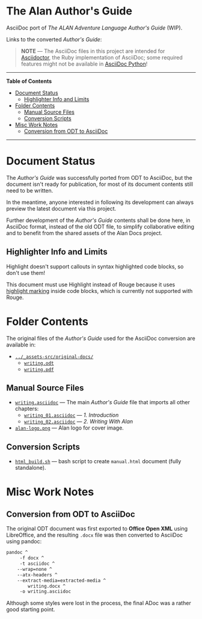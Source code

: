 # The Alan Author's Guide

AsciiDoc port of _The ALAN Adventure Language Author's Guide_ (WIP).

Links to the converted _Author's Guide_:

> __NOTE__ — The AsciiDoc files in this project are intended for [Asciidoctor], the Ruby implementation of AsciiDoc; some required features might not be available in [AsciiDoc Python]!


-----

**Table of Contents**

<!-- MarkdownTOC autolink="true" bracket="round" autoanchor="false" lowercase="only_ascii" uri_encoding="true" levels="1,2,3" -->

- [Document Status](#document-status)
    - [Highlighter Info and Limits](#highlighter-info-and-limits)
- [Folder Contents](#folder-contents)
    - [Manual Source Files](#manual-source-files)
    - [Conversion Scripts](#conversion-scripts)
- [Misc Work Notes](#misc-work-notes)
    - [Conversion from ODT to AsciiDoc](#conversion-from-odt-to-asciidoc)

<!-- /MarkdownTOC -->

-----

# Document Status

The _Author's Guide_ was successfully ported from ODT to AsciiDoc, but the document isn't ready for publication, for most of its document contents still need to be written.

In the meantime, anyone interested in following its development can always preview the latest document via this project.

Further development of the _Author's Guide_ contents shall be done here, in AsciiDoc format, instead of the old ODT file, to simplify collaborative editing and to benefit from the shared assets of the Alan Docs project.

## Highlighter Info and Limits

Highlight doesn't support callouts in syntax highlighted code blocks, so don't use them!

This document must use Highlight instead of Rouge because it uses [highlight marking] inside code blocks, which is currently not supported with Rouge.


# Folder Contents

The original files of the _Author's Guide_ used for the AsciiDoc conversion are available in:

- [`../_assets-src/original-docs/`](../_assets-src/original-docs/)
    + [`writing.odt`](../_assets-src/original-docs/writing.odt)
    + [`writing.pdf`](../_assets-src/original-docs/writing.pdf)

## Manual Source Files

- [`writing.asciidoc`][aut] — The main _Author's Guide_ file that imports all other chapters:
    + [`writing_01.asciidoc`][aut 01] — _1. Introduction_
    + [`writing_02.asciidoc`][aut 02] — _2. Writing With Alan_
- [`alan-logo.png`][logo] — Alan logo for cover image.

## Conversion Scripts

- [`html_build.sh`][html_build.sh] — bash script to create `manual.html` document (fully standalone).


# Misc Work Notes

## Conversion from ODT to AsciiDoc

The original ODT document was first exported to __Office Open XML__ using LibreOffice, and the resulting `.docx` file was then converted to AsciiDoc using pandoc:

```bat
pandoc ^
     -f docx ^
     -t asciidoc ^
    --wrap=none ^
    --atx-headers ^
    --extract-media=extracted-media ^
        writing.docx ^
     -o writing.asciidoc
```

Although some styles were lost in the process, the final ADoc was a rather good starting point.


<!-----------------------------------------------------------------------------
                               REFERENCE LINKS
------------------------------------------------------------------------------>

[highlight marking]: https://docs.asciidoctor.org/asciidoc/latest/text/highlight/ "AsciiDoc Manual » Highlight syntax"

<!-- AsciiDoctor ------------------------------------------------------------->

[Asciidoctor]: https://asciidoctor.org/ "Visit AsciiDoctor website (Ruby implementation)"

[AsciiDoc Python]: http://asciidoc.org/ "Visit AsciiDoc website (original Python implementation)"

<!-- Project Files ----------------------------------------------------------->

[aut]: ./writing.asciidoc
[aut 01]: ./writing_01.asciidoc "Source file of Chapter 1. Introduction"
[aut 02]: ./writing_02.asciidoc "Source file of Chapter 2. Writing With Alan"

[logo]: ./alan-logo.png "Alan logo"

[html_build.sh]: ./html_build.sh "Bash script to convert Author's Guide to a single-file standalone HTML5 document."

<!-- Document Cross-References ----------------------------------------------->

<!-- EOF -->
